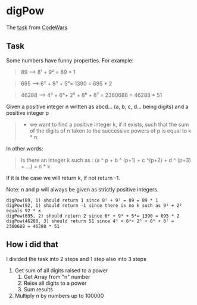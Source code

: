# digPow

The [task](https://www.codewars.com/kata/5552101f47fc5178b1000050/train/javascript "Playing with digits") from [CodeWars](www.codewars.com)

## Task
Some numbers have funny properties. For example:

>89 --> 8¹ + 9² = 89 * 1

>695 --> 6² + 9³ + 5⁴= 1390 = 695 * 2

>46288 --> 4³ + 6⁴+ 2⁵ + 8⁶ + 8⁷ = 2360688 = 46288 * 51

Given a positive integer n written as abcd... (a, b, c, d... being digits) and a positive integer p

> - we want to find a positive integer k, if it exists, such that the sum of the digits of n taken to the successive powers of p is equal to k * n.

In other words:

>Is there an integer k such as : (a ^ p + b ^ (p+1) + c ^(p+2) + d ^ (p+3) + ...) = n * k

If it is the case we will return k, if not return -1.

Note: n and p will always be given as strictly positive integers.

```
digPow(89, 1) should return 1 since 8¹ + 9² = 89 = 89 * 1
digPow(92, 1) should return -1 since there is no k such as 9¹ + 2² equals 92 * k
digPow(695, 2) should return 2 since 6² + 9³ + 5⁴= 1390 = 695 * 2
digPow(46288, 3) should return 51 since 4³ + 6⁴+ 2⁵ + 8⁶ + 8⁷ = 2360688 = 46288 * 51
```

## How i did that
I divided the task into 2 steps and 1 step also into 3 steps  
1. Get sum of all digits raised to a power
      1. Get Array from "n" number
      2. Reise all digits to a power
      3. Sum results
2. Multiply n by numbers up to 100000
